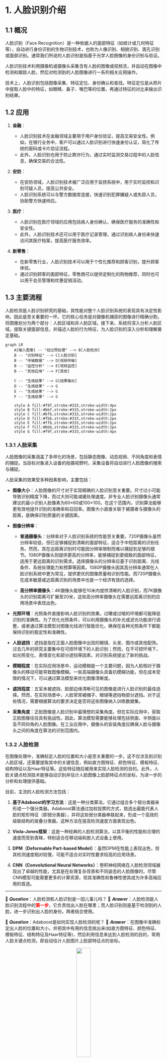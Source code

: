 # 1. 人脸识别介绍

## 1.1 概况

人脸识别（Face Recognition）是一种依据人的面部特征（如统计或几何特征等），自动进行身份识别的生物识别技术，也称为人像识别、相貌识别、面孔识别或面部识别。通常我们所说的人脸识别是指基于光学人脸图像的身份识别与验证。

人脸识别技术利用摄像机或摄像头采集含有人脸的图像或视频流，并自动在图像中检测和跟踪人脸，然后对检测到的人脸图像进行一系列相关应用操作。

技术上，人脸识别包括图像采集、特征定位、身份确认和查找。特征定位是从照片中提取人脸中的特征，如眼睛、鼻子、嘴巴等的位置，再通过特征的对比来输出识别结果。

## 1.2 应用

1. **金融**：
   - 人脸识别技术在金融领域主要用于用户身份验证，提高交易安全性。例如，在银行业务中，客户可以通过人脸识别进行快速身份认证，简化了传统的密码或卡片验证流程。
   - 此外，人脸识别也用于防止欺诈行为，通过实时监测交易过程中的人脸信息，确保交易的合法性。

2. **安防**：
   - 在安防领域，人脸识别技术被广泛应用于监控系统中，用于实时监控和识别可疑人员，提高公共安全。
   - 人脸识别系统可以与警方数据库连接，快速识别犯罪嫌疑人或失踪人员，协助警方快速响应。

3. **医疗**：
   - 人脸识别在医疗领域的应用包括病人身份确认，确保医疗服务的准确性和安全性。
   - 此外，人脸识别技术还可以用于医疗记录管理，通过识别病人身份来快速访问其医疗档案，提高医疗服务效率。

4. **新零售**：
   - 在新零售行业，人脸识别技术可以用于个性化推荐和顾客识别，提升顾客体验。
   - 通过识别顾客的面部特征，零售商可以提供定制化的购物推荐，同时也可以用于会员管理和优惠促销活动。

## 1.3 主要流程

人脸检测是人脸识别研究的基础，其性能对整个人脸识别系统的表现具有决定性影响，因此是至关重要的一环。它的核心任务是对摄像机捕获的图像进行精确分割，将图像划分为两个部分：人脸区域和非人脸区域。接下来，系统将深入分析人脸区域，提取关键面部信息，并描述人脸的行为特征，为人脸识别的深入分析和理解奠定基础。

```mermaid
graph LR
    A[输入图像] -- "经过预处理" --> B[人脸检测]
    B -- "识别特征" --> C[人脸识别]
    B -- "传输数据" --> D[视频传输]
    B -- "监控分析" --> E[视频监控]
    B -- "其他应用" --> F[其他]
    
    C -- "生成结果" --> G[结果输出]
    D -- "生成结果" --> G
    E -- "生成结果" --> G
    F -- "生成结果" --> G
    
    style A fill:#f9f,stroke:#333,stroke-width:4px
    style B fill:#bbf,stroke:#333,stroke-width:2px
    style C fill:#bfb,stroke:#333,stroke-width:2px
    style D fill:#fbb,stroke:#333,stroke-width:2px
    style E fill:#ffb,stroke:#333,stroke-width:2px
    style F fill:#bbb,stroke:#333,stroke-width:2px
    style G fill:#f9f,stroke:#333,stroke-width:4px
```

### 1.3.1 人脸采集

人脸图像的采集涵盖了多样化的场景，包括静态图像、动态视频、不同角度和表情的捕捉。当目标对象进入设备的拍摄视野时，采集设备将自动进行人脸图像的搜索与捕捉。

人脸采集的效果受多种因素影响，主要包括：

- **图像大小**：人脸图像的尺寸对于实现精确的人脸识别至关重要。尺寸过小可能导致识别精度下降，而过大则可能减缓处理速度。非专业人脸识别摄像头通常建议的最小识别人脸像素为60×60或100×100。在这个范围内，识别算法能够更有效地提升识别的准确率和召回率。图像大小直接关联于被摄者与摄像头的距离，是确保识别质量的关键因素。

- **图像分辨率**：

  - **普通摄像头**：分辨率对于人脸识别系统的性能至关重要。720P摄像头虽然分辨率较低，但已足够捕捉到清晰的面部特征，适合于中短距离的识别任务。然而，其在远距离识别时可能因分辨率限制而难以捕捉到足够的细节。1080P摄像头则提供更高的分辨率，能够捕捉到更细致的面部特征，适用于更远距离的识别需求。选择摄像头的分辨率应基于识别距离、光线条件、系统处理能力和预算等因素。1080P摄像头因其高分辨率通常在人脸识别系统中更为常见，提供更优的图像质量和识别性能。而720P摄像头在成本敏感或近距离识别的场景中也是一个经济有效的选择。

  - **高分辨率摄像头**：4K摄像头能够在10米内提供清晰的人脸识别，而7K摄像头的识别距离可扩展至20米，这些高分辨率摄像头在需要远距离识别的应用场景中表现出色。

- **光照环境**：光照条件直接影响人脸识别的效果。过曝或过暗的环境都可能降低识别的准确性。为了优化光照条件，可以利用摄像头的补光或滤光功能进行调整，或者通过算法模型对图像光线进行智能优化，确保在各种光照条件下都能保持识别的稳定性和准确性。

- **人脸遮挡**：遮挡是指在正面人脸图像中出现的眼镜、头发、围巾或其他配饰。过去几年的研究主要集中在可控环境下的人脸识别；然而，在不可控环境下，如光照变化、表情变化和部分遮挡等因素，对识别系统提出了新的挑战。

- **模糊程度**：在实际应用场景中，运动模糊是一个主要问题，因为人脸相对于摄像头的移动可能导致图像模糊。一些高端摄像头具备抗模糊功能，但在成本受限的情况下，可以通过算法模型来优化图像清晰度。

- **遮挡程度**：五官未被遮挡、脸部边缘清晰可见的图像是进行人脸识别的最佳选择。然而，在实际场景中，人脸常常被帽子、眼镜等遮挡物部分遮挡。对于这些情况，需要根据算法的要求决定是否将这些图像纳入训练数据集。

- **采集角度**：正脸图像是人脸识别中最理想的采集角度。但在实际应用中，获取正脸图像往往具有挑战性。因此，算法模型需要能够处理包括侧面、半侧面以及不同仰角的人脸图像。在工业应用中，摄像头的安装角度应确保人脸与摄像头之间的角度在算法的识别范围内。

### 1.3.2 人脸检测

在图像处理中，准确标定人脸的位置和大小是至关重要的一步。这不仅涉及到识别人脸区域，还需要提取其中的关键信息，例如直方图特征、颜色特征、模板特征、结构特征以及Haar特征等。这些特征随后被用来实现人脸检测的目的。此外，人脸关键点检测技术能够自动识别并估计人脸图像上脸部特征点的坐标，为进一步的分析和处理提供基础。

目前，主流的人脸检测方法包括：

1. **基于Adaboost的学习方法**：这是一种分类算法，它通过组合多个弱分类器来形成一个强分类器。Adaboost算法通过加权投票的方式，挑选出最能代表人脸的矩形特征（即弱分类器），并将这些弱分类器串联起来，形成一个高效的级联结构的层叠分类器。这种方法在提高检测速度方面表现出色。

2. **Viola-Jones框架**：这是一种经典的人脸检测算法，以其平衡的性能和合理的速度而受到青睐，特别适合在移动端和嵌入式设备上使用。

3. **DPM（Deformable Part-based Model）**：虽然DPM在性能上表现出色，但其检测速度相对较慢，可能不适合对实时性要求较高的应用场景。

4. **CNN（Convolutional Neural Networks）**：卷积神经网络在人脸检测领域展现出了卓越的性能，尤其是在处理复杂背景和不同姿态的人脸图像时。尽管CNN模型可能需要更多的计算资源，但其准确性和鲁棒性使其成为许多高端应用的首选。

---

🤔 𝑸𝒖𝒆𝒔𝒕𝒊𝒐𝒏：人脸检测和人脸识别是一回儿事儿吗？
🥳 𝑨𝒏𝒔𝒘𝒆𝒓：人脸检测是人脸识别流程中的<font color='red'><b>第一步</b></font>，它负责找出人脸在哪里；而人脸识别则是基于检测到的人脸，进一步识别出人脸的身份。两者结合使用。

🤔 𝑸𝒖𝒆𝒔𝒕𝒊𝒐𝒏：Adaboost是如何实现人脸检测的呢？
🥳 𝑨𝒏𝒔𝒘𝒆𝒓：在图像中准确标定出人脸的位置和大小，并把其中有用的信息挑出来(如直方图特征、颜色特征、模板特征、结构特征及Haar特征等)，然后利用信息来达到人脸检测的目的，常用人脸关键点检测，即自动估计人脸图片上脸部特征点的坐标。

<a></a>
<div align=center>
    <img src=./imgs_markdown/2024-07-07-17-16-47.png
    width=30%></br><center>Adaboost简单原理介绍</center>
</div>

如上图所示，一张正常的人脸可以用一些简单的矩形来表示，比如人眼和鼻子，人眼是黑色的，鼻子则是白色的。对于两个人眼而言，两个眼睛都是黑色的，鼻梁是白色的。以此类推，我们可以提取出如下图所示的特征。

<a></a>
<div align=center>
    <img src=./imgs_markdown/2024-07-07-17-22-44.png
    width=60%></br><center>不同的弱分类器特征展示</center>
</div>

这里面的每一个框就是一个个弱分类器，通过这些小的弱分类的级联，形成一个强的人脸分类器。

### 1.3.3 人脸图像预处理

人脸图像预处理是一个关键步骤，它在人脸检测的基础上，对图像进行细致的处理，以便于后续的特征提取工作。由于原始图像常常受到环境条件和随机因素的干扰，它们通常需要经过一系列的预处理步骤，才能被有效地用于人脸分析。

主要的预处理过程包括：

- **人脸对准**：确保图像中的人脸位置正确，方向一致，从而获得<font color='red'><b>标准化的人脸图像</b></font>。
- **光线补偿**：调整图像的光照条件，以减少光线不均对特征提取的影响。
- **灰度变换**：将彩色图像转换为灰度图像，简化处理流程，同时保留必要的视觉信息。
- **直方图均衡化**：优化图像的对比度，使得图像的灰度分布更加均匀。
- **归一化**：调整图像尺寸和灰度值，确保所有处理后的图像具有统一的格式和范围。
- **几何校正**：修正图像中的几何失真，如透视变形或倾斜。
- **中值滤波**：平滑图像，减少噪声，同时尽量保留边缘信息。
- **锐化**：增强图像的边缘，提高图像的清晰度，有助于特征的准确提取。

通过这些预处理步骤，可以显著提高人脸图像的质量，为后续的人脸识别和分析提供更加准确和可靠的数据基础。

### 1.3.4 人脸特征提取

人脸识别系统能够利用多种特征类型，这些特征通常分为视觉特征、像素统计特征、人脸图像的变换系数特征以及代数特征等。人脸特征提取，也称为人脸表征，是识别过程中的核心环节，它涉及到对人脸特征的建模和深入分析。

人脸特征提取的方法主要包括：

- **基于知识的表征方法**：这种方法包括几何特征法和模板匹配法。它依据人脸器官的形状描述以及它们之间的相对距离来提取有助于人脸分类的特征数据。特征分量通常包括特征点间的欧氏距离、曲率和角度等。

- **几何特征**：人脸由眼睛、鼻子、嘴和下巴等局部区域构成。这些局部区域及其相互之间的结构关系可以通过几何描述来捕捉，形成识别人脸的关键特征。几何特征涵盖了特征点之间的距离、眼睛和嘴巴的轮廓曲率以及面部器官的相对角度。

- **基于代数特征或统计学习的表征方法**：这种方法的基本思想是将人脸在空间域内的高维描述转化为频域或其他空间内的低维描述。它包括线性投影表征方法和非线性投影表征方法。线性投影方法主要包括主成分分析（PCA）、K-L变换、独立成分分析（ICA）和Fisher线性判别分析（FLD）。非线性特征提取方法包括基于核的特征提取技术和以流形学习为主导的特征提取技术，这些方法能够揭示数据在非线性空间中的结构特性。

### 1.3.5 特征匹配与身份识别

通过将提取的人脸特征值与数据库中存储的特征模板进行对比，我们采用设定的阈值作为判断标准。通过比较相似度与该阈值，可以有效地识别和判断人脸的身份信息。

<a></a>
<div align=center>
    <img src=./imgs_markdown/2024-07-07-17-35-07.png
    width=100%></br><center></center>
</div>

## 1.4 算法评价指标

**检测率：** 检测率是衡量人脸检测系统识别能力的关键指标，它表示原始图像中正确识别出的人脸数量占实际人脸总数的比例。高检测率表明系统能够有效捕捉图像中的人脸，确保识别的准确性。

**误识率：** 误识率，亦称为误报率或误检率，衡量的是系统将非人脸区域错误识别为人脸的能力。这一指标至关重要，因为它反映了系统在区分真实人脸与干扰因素时的性能。低误识率意味着系统在排除错误识别方面具有较高的准确性。

**检测速度：** 在许多应用场景，如实时人脸识别、人脸跟踪和智能视频监控等，对检测速度有严格要求。检测速度的提升有时可能以牺牲检测率为代价。然而，在检测率和误识率达到可接受水平的情况下，检测速度的提高将为系统带来更高的效率。

**鲁棒性：** 鲁棒性是衡量检测系统在不同环境和条件下的稳定性和适应性的重要指标。在人脸检测中，漏报率（即漏检率）和误报率（误识率）之间存在一种权衡关系。如果检测系统为了降低漏报率而提高其敏感度，可能会导致误报率的增加，即系统可能会错误地将非人脸区域识别为人脸。反之，如果为了减少误报率而提高检测的严格性，可能会增加漏报率，从而错过一些实际的人脸。因此，在设计和优化人脸检测算法时，需要在漏报率和误报率之间找到适当的平衡点，以确保系统在保持高准确性的同时，也能适应不同的应用场景和环境条件。

## 1.5 常用公开数据集

### 1.5.1 FER13

数据集链接：[FER13](https://www.kaggle.com/deadskull7/fer2013)

Fer2013人脸表情数据集是一个包含35886张人脸表情图像的集合。它分为三个部分：训练集包含28708张图片，公共验证集和私有验证集各包含3589张图片。每张图像都是48x48像素的<font color='red'><b>灰度图像</b></font>。数据集中共有7种表情类别，它们分别用数字标签0至6表示，并对应以下表情及其中英文描述：

|序号|类别名称|翻译|
|:-:|:-:|:-:|
|0|Anger|愤怒|
|1|Disgust|厌恶|
|2|Fear|恐惧|
|3|Happy|开心|
|4|Sad|伤心|
|5|Surprised|惊讶|
|6|Normal|中性|

FER13数据集并没有直接给出图片，而是将其保存在一个CSV文件中，第一列表示类别，第二列表示图片数据，第三列表示用途（训练/验证）。

### 1.5.2 300 Faces in the Wild

数据集链接：[300-W](https://ibug.doc.ic.ac.uk/resources/300-W/)

300-W是一个用于定脸识别和轮廓标注的数据集，它在机器视觉领域的顶级会议——国际计算机视觉会议（ICCV）2013的人脸检测竞赛中发挥了重要作用。HELEN数据集包含2330张人脸图片，每张图片都经过了精心的标注，具有11种不同的面部属性分类。